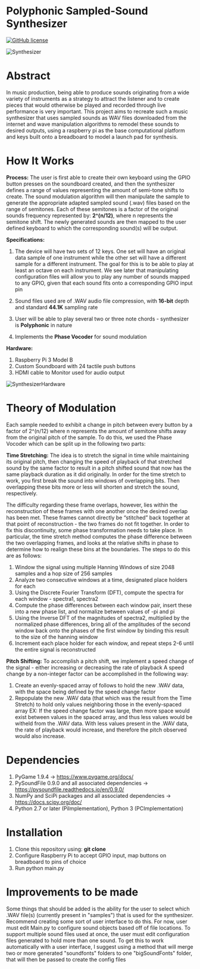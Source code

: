 # Polyphonic Sampled-Sound Synthesizer
[![GitHub license](https://img.shields.io/badge/license-MIT-blue.svg)](https://raw.githubusercontent.com/amaurilopez90/SampledSoundSynth/master/LICENSE)

![Synthesizer](https://github.com/amaurilopez90/SampledSoundSynth/master/IMG_6068.jpeg)

# Abstract
In music production, being able to produce sounds originating from a wide variety of instruments as a strategy to attract the listener and to create 
pieces that would otherwise be played and recorded through live performance is very important. This project aims to recreate such a music synthesizer
that uses sampled sounds as WAV files downloaded from the internet and wave manipulation algorithms to remodel these sounds to desired outputs, using
a raspberry pi as the base computational platform and keys built onto a breadboard to model a launch pad for synthesis.

# How It Works
**Process:**
The user is first able to create their own keyboard using the GPIO button presses on the soundboard created, and then the synthesizer defines
a range of values representing the amount of semi-tone shifts to create. The sound modulation algorithm will then manipulate the sample to generate the
appropriate adapted sampled sound (.wav) files based on the range of semitones. Each of these semitones is a factor of the original sounds frequency 
represented by: **2^(n/12)**, where n represents the semitone shift. The newly generated sounds are then mapped to the user defined keyboard to which the corresponding sound(s) will be output.

**Specifications:**
  1. The device will have two sets of 12 keys. One set will have an original data sample of one instrument while the other set will have a different sample for a different instrument.
     The goal for this is to be able to play at least an octave on each instrument. We see later that manipulating configuration files will allow you to play any number of sounds mapped to any
     GPIO, given that each sound fits onto a corresponding GPIO input pin
     
  2. Sound files used are of .WAV audio file compression, with **16-bit** depth and standard **44.1K** sampling rate
  3. User will be able to play several two or three note chords - synthesizer is **Polyphonic** in nature
  4. Implements the **Phase Vocoder** for sound modulation
  
**Hardware:**
  1. Raspberry Pi 3 Model B
  2. Custom Soundboard with 24 tactile push buttons
  3. HDMI cable to Monitor used for audio output
  
![SynthesizerHardware](https://github.com/amaurilopez90/SampledSoundSynth/master/SeniorProjBlockDiagram.JPG)

# Theory of Modulation
Each sample needed to exhibit a change in pitch between every button by a factor of 2^(n/12) where n represents the amount of semitone shifts away from the original pitch of the sample. To do this, 
we used the Phase Vocoder which can be split up in the following two parts:

**Time Stretching:**
The idea is to stretch the signal in time while maintaining its original pitch, then changing the speed of playback of that stretched sound by the same factor to result in a pitch shifted sound that
now has the same playback duration as it did originally. In order for the time stretch to work, you first break the sound into windows of overlapping bits.
Then overlapping these bits more or less will shorten and stretch the sound, respectively. 
  
The difficulty regarding these frame overlaps, however, lies within the reconstruction of these frames with one another once the desired overlap has been met. These frames cannot directly be “stitched” 
back together at that point of reconstruction - the two frames do not fit together. In order to fix this discontinuity, some phase transformation needs to take place. In particular, the time stretch method 
computes the phase difference between the two overlapping frames, and looks at the relative shifts in phase to determine how to realign these bins at the boundaries. The steps to do this are as follows:

  1. Window the signal using multiple Hanning Windows of size 2048 samples and a hop size of 256 samples
  2. Analyze two consecutive windows at a time, designated place holders for each
  3. Using the Discrete Fourier Transform (DFT), compute the spectra for each window - spectra1, spectra2
  4. Compute the phase differences between each window pair, insert these into a new phase list, and normalize between values of -pi and pi
  5. Using the Inverse DFT of the magnitudes of spectra2, multiplied by the normalized phase differences, bring all of the amplitudes of the second window back onto the phases of the first window by binding this
     result to the size of the hanning window
  6. Increment each place holder for each window, and repeat steps 2-6 until the entire signal is reconstructed
  
**Pitch Shifting:**
To accomplish a pitch shift, we implement a speed change of the signal - either increasing or decreasing the rate of playback
A speed change by a non-integer factor can be accomplished in the following way:

  1. Create an evenly-spaced array of follows to hold the new .WAV data, with the space being defined by the speed change factor
  2. Repopulate the new .WAV data (that which was the result from the Time Stretch) to hold only values neighboring those in the evenly-spaced array
     EX: If the speed change factor was large, then more space would exist between values in the spaced array, and thus less values would be witheld from the .WAV data.
     With less values present in the .WAV data, the rate of playback would increase, and therefore the pitch observed would also increase.

# Dependencies
  1. PyGame 1.9.4 -> https://www.pygame.org/docs/
  2. PySoundFile 0.9.0 and all associated dependencies -> https://pysoundfile.readthedocs.io/en/0.9.0/
  3. NumPy and SciPi packages and all associated dependencies -> https://docs.scipy.org/doc/
  4. Python 2.7 or later (PiImplementation), Python 3 (PCImplementation)
  
# Installation
  1. Clone this repository using: **git clone**
  2. Configure Raspberry Pi to accept GPIO input, map buttons on breadboard to pins of choice
  3. Run python main.py
  
# Improvements to be made
Some things that should be added is the ability for the user to select which .WAV file(s) (currently present in "samples") that is used for the synthesizer.
Recommend creating some sort of user interface to do this. For now, user must edit Main.py to configure sound objects based off of file locations.
To support multiple sound files used at once, the user must edit configuration files generated to hold more than one sound. To get this to work automatically with
a user interface, I suggest using a method that will merge two or more generated "soundfonts" folders to one "bigSoundFonts" folder, that will then be passed to create the config files
